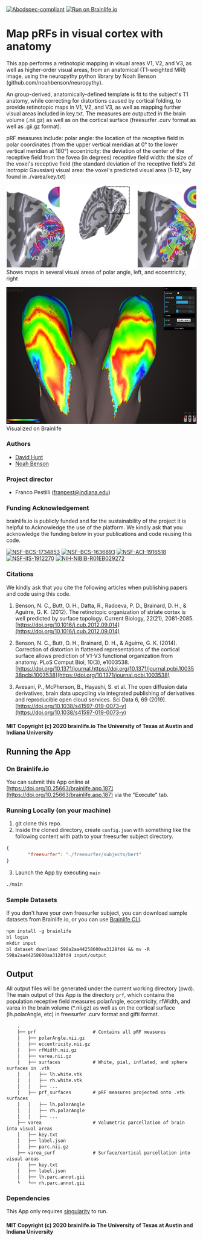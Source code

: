 [![Abcdspec-compliant](https://img.shields.io/badge/ABCD_Spec-v1.1-green.svg)](https://github.com/brain-life/abcd-spec)
[![Run on Brainlife.io](https://img.shields.io/badge/Brainlife-bl.app.187-blue.svg)](https://doi.org/10.25663/brainlife.app.187)

# Map pRFs in visual cortex with anatomy

This app performs a retinotopic mapping in visual areas V1, V2, and V3, as well as higher-order visual areas, from an anatomical (T1-weighted MRI) image, using the neuropythy python library by Noah Benson (github.com/noahbenson/neuropythy).

An group-derived, anatomically-defined template is fit to the subject's T1 anatomy, while correcting for distortions caused by cortical folding, to provide retinotopic maps in V1, V2, and V3, as well as mapping further visual areas included in key.txt. The measures are outputted in the brain volume (.nii.gz) as well as on the cortical surface (freesurfer .curv format as well as .gii.gz format).

pRF measures include:
  polar angle: the location of the receptive field in polar coordinates (from the upper vertical meridian at 0° to the lower vertical meridian at 180°)
  eccentricity: the deviation of the center of the receptive field from the fovea (in degrees)
  receptive field width: the size of the voxel's receptive field (the standard deviation of the receptive field's 2d isotropic Gaussian)
  visual area: the voxel's predicted visual area (1-12, key found in ./varea/key.txt)

![prf_measures](prf_measures.jpg)
Shows maps in several visual areas of polar angle, left, and eccentricity, right

![screen](screen.png)
Visualized on Brainlife

### Authors
- [David Hunt](davhunt@iu.edu)
- [Noah Benson](nben@nyu.edu)

### Project director
- Franco Pestilli (franpest@indiana.edu)

### Funding Acknowledgement
brainlife.io is publicly funded and for the sustainability of the project it is helpful to Acknowledge the use of the platform. We kindly ask that you acknowledge the funding below in your publications and code reusing this code.

[![NSF-BCS-1734853](https://img.shields.io/badge/NSF_BCS-1734853-blue.svg)](https://nsf.gov/awardsearch/showAward?AWD_ID=1734853)
[![NSF-BCS-1636893](https://img.shields.io/badge/NSF_BCS-1636893-blue.svg)](https://nsf.gov/awardsearch/showAward?AWD_ID=1636893)
[![NSF-ACI-1916518](https://img.shields.io/badge/NSF_ACI-1916518-blue.svg)](https://nsf.gov/awardsearch/showAward?AWD_ID=1916518)
[![NSF-IIS-1912270](https://img.shields.io/badge/NSF_IIS-1912270-blue.svg)](https://nsf.gov/awardsearch/showAward?AWD_ID=1912270)
[![NIH-NIBIB-R01EB029272](https://img.shields.io/badge/NIH_NIBIB-R01EB029272-green.svg)](https://grantome.com/grant/NIH/R01-EB029272-01)

### Citations
We kindly ask that you cite the following articles when publishing papers and code using this code. 

1. Benson, N. C., Butt, O. H., Datta, R., Radoeva, P. D., Brainard, D. H., & Aguirre, G. K. (2012). The retinotopic organization of striate cortex is well predicted by surface topology. Current Biology, 22(21), 2081-2085. [https://doi.org/10.1016/j.cub.2012.09.014](https://doi.org/10.1016/j.cub.2012.09.014)

2. Benson, N. C., Butt, O. H., Brainard, D. H., & Aguirre, G. K. (2014). Correction of distortion in flattened representations of the cortical surface allows prediction of V1-V3 functional organization from anatomy. PLoS Comput Biol, 10(3), e1003538. [https://doi.org/10.1371/journal.https://doi.org/10.1371/journal.pcbi.1003538pcbi.1003538](https://doi.org/10.1371/journal.pcbi.1003538)

3. Avesani, P., McPherson, B., Hayashi, S. et al. The open diffusion data derivatives, brain data upcycling via integrated publishing of derivatives and reproducible open cloud services. Sci Data 6, 69 (2019). [https://doi.org/10.1038/s41597-019-0073-y](https://doi.org/10.1038/s41597-019-0073-y)

#### MIT Copyright (c) 2020 brainlife.io The University of Texas at Austin and Indiana University


## Running the App 

### On Brainlife.io

You can submit this App online at [https://doi.org/10.25663/brainlife.app.187](https://doi.org/10.25663/brainlife.app.187) via the "Execute" tab.

### Running Locally (on your machine)

1. git clone this repo.
2. Inside the cloned directory, create `config.json` with something like the following content with path to your freesurfer subject directory.

```json
{
        "freesurfer": "./freesurfer/subjects/bert"
}
```

3. Launch the App by executing `main`

```bash
./main
```

### Sample Datasets

If you don't have your own freesurfer subject, you can download sample datasets from Brainlife.io, or you can use [Brainlife CLI](https://github.com/brain-life/cli).

```
npm install -g brainlife
bl login
mkdir input
bl dataset download 598a2aa44258600aa3128fd4 && mv -R 598a2aa44258600aa3128fd4 input/output
```

## Output

All output files will be generated under the current working directory (pwd). The main output of this App is the directory `prf`, which contains the population receptive field measures polarAngle, eccentricity, rfWidth, and varea in the brain volume (*.nii.gz) as well as on the cortical surface (lh.polarAngle, etc) in freesurfer .curv format and gifti format.

```
    .
    ├── prf                     # Contains all pRF measures
    │   ├── polarAngle.nii.gz
    │   ├── eccentricity.nii.gz
    │   ├── rfWidth.nii.gz
    │   ├── varea.nii.gz
    │   ├── surfaces            # White, pial, inflated, and sphere surfaces in .vtk
    │   │   ├── lh.white.vtk
    │   │   ├── rh.white.vtk
    │   │   ├── ...
    │   ├── prf_surfaces        # pRF measures projected onto .vtk surfaces
    │   │   ├── lh.polarAngle
    │   │   ├── rh.polarAngle
    │   │   ├── ...
    ├── varea                   # Volumetric parcellation of brain into visual areas
    │   ├── key.txt
    │   ├── label.json
    │   ├── parc.nii.gz
    ├── varea_surf              # Surface/cortical parcellation into visual areas
    │   ├── key.txt
    │   ├── label.json
    │   ├── lh.parc.annot.gii
    └   └── rh.parc.annot.gii
```

### Dependencies

This App only requires [singularity](https://www.sylabs.io/singularity/) to run.


#### MIT Copyright (c) 2020 brainlife.io The University of Texas at Austin and Indiana University
